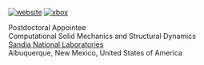 [![website](https://img.shields.io/website?down_message=offline&up_message=online&url=https%3A%2F%2Fmrbuche.github.io)](https://mrbuche.github.io/)
[![xbox](https://img.shields.io/badge/Xbox-mrbuche88-%23107C10?logo=xbox)](https://account.xbox.com/en-us/profile?gamertag=mrbuche88)

Postdoctoral Appointee  
Computational Solid Mechanics and Structural Dynamics  
[Sandia National Laboratories](https://www.sandia.gov)  
Albuquerque, New Mexico, United States of America
